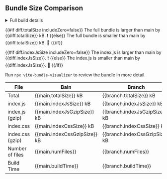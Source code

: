 ## Bundle Size Comparison

<style>
  .good {
    color: #116329;
    background-color: #dafbe1;
  }
  .bad {
    color: #82071e;
    background-color: #ffebe9;
  }
</style>

<table>
  <thead>
    <tr>
      <th>File</th>
      <th>Bain</th>
      <th>Branch</th>
      <th>Diff</th>
    </tr>
  </thead>
<tbody>
  <tr class="{{#if diff.totalSize includeZero=false}}bad{{else if diff.totalSize includeZero=true}}{{else}}good{{/if}}">
    <td>Total</td>
    <td>{{main.totalSize}} kB</td>
    <td>{{branch.totalSize}} kB</td>
    <td>{{diff.totalSize}}</td>
  </tr>
  <tr class="{{#if diff.indexJsSize includeZero=false}}bad{{else if diff.indexJsSize includeZero=true}}{{else}}good{{/if}}">
    <td>index.js</td>
    <td>{{main.indexJsSize}} kB</td>
    <td>{{branch.indexJsSize}} kB</td>
    <td>{{diff.indexJsSize}}</td>
  </tr>
  <tr class="{{#if diff.indexJsGzipSize includeZero=false}}bad{{else if diff.indexJsGzipSize includeZero=true}}{{else}}good{{/if}}">
    <td>index.js (gzip)</td>
    <td>{{main.indexJsGzipSize}} kB</td>
    <td>{{branch.indexJsGzipSize}} kB</td>
    <td>{{diff.indexJsGzipSize}}</td>
  </tr>
  <tr class="{{#if diff.indexJsGzipSize includeZero=false}}bad{{else if diff.indexJsGzipSize includeZero=true}}{{else}}good{{/if}}">
    <td>index.css</td>
    <td>{{main.indexCssSize}} kB</td>
    <td>{{branch.indexCssSize}} kB</td>
    <td>{{diff.indexCssSize}}</td>
  </tr>
  <tr class="{{#if diff.indexJsGzipSize includeZero=false}}bad{{else if diff.indexJsGzipSize includeZero=true}}{{else}}good{{/if}}">
    <td>index.css (gzip)</td>
    <td>{{main.indexCssGzipSize}} kB</td>
    <td>{{branch.indexCssGzipSize}} kB</td>
    <td>{{diff.indexCssGzipSize}}</td>
  </tr>
  <tr class="{{#if diff.indexJsGzipSize includeZero=false}}bad{{else if diff.indexJsGzipSize includeZero=true}}{{else}}good{{/if}}">
    <td>Number of files</td>
    <td>{{main.numFiles}}</td>
    <td>{{branch.numFiles}}</td>
    <td>{{diff.numFiles}}</td>
  </tr>
  <tr class="{{#if diff.indexJsGzipSize includeZero=false}}bad{{else if diff.indexJsGzipSize includeZero=true}}{{else}}good{{/if}}">
    <td>Build Time</td>
    <td>{{main.buildTime}}</td>
    <td>{{branch.buildTime}}</td>
    <td>{{diff.buildTime}}</td>
  </tr>
</tbody>

<details><summary>Full build details</summary>

  ```
  {{branch.buildDetails}}
  ```
</details>

{{#if diff.totalSize includeZero=false}}
The full bundle is larger than main by {{diff.totalSize}} kB. :exclamation:
{{else}}
The full bundle is smaller than main by {{diff.totalSize}} kB. :tada:
{{/if}}

{{#if diff.indexJsSize includeZero=false}}
The index.js is larger than main by {{diff.indexJsSize}}. :exclamation:
{{else}}
The index.js is smaller than main by {{diff.indexJsSize}}. :tada:
{{/if}}

Run `npx vite-bundle-visualizer` to review the bundle in more detail.
